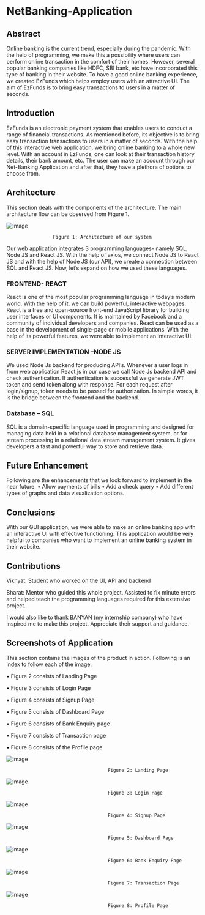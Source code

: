 # NetBanking-Application
## Abstract
Online banking is the current trend, especially during the pandemic. With the help of programming, we make this a possibility where users can perform online transaction in the comfort of their homes. However, several popular banking companies like HDFC, SBI bank, etc have incorporated this type of banking in their website. To have a good online banking experience, we created EzFunds which helps employ users with an attractive UI. The aim of EzFunds is to bring easy transactions to users in a matter of seconds.
## Introduction
EzFunds is an electronic payment system that enables users to conduct a range of financial transactions.  As mentioned before, its objective is to bring easy transaction transactions to users in a matter of seconds. With the help of this interactive web application, we bring online banking to a whole new level. With an account in EzFunds, one can look at their transaction history details, their bank amount, etc.  The user can make an account through our Net-Banking Application and after that, they have a plethora of options to choose from. 
## Architecture
This section deals with the components of the architecture. The main architecture flow can be observed from Figure 1.


![image](https://user-images.githubusercontent.com/84954548/131594508-ecc4fc91-8eca-4f94-8686-443481f6df69.png)

                     Figure 1: Architecture of our system

Our web application integrates 3 programming languages- namely SQL, Node JS and React JS. With the help of axios, we connect Node JS to React JS and with the help of Node JS (our API), we create a connection between SQL and React JS. Now, let’s expand on how we used these languages.

### FRONTEND- REACT
React is one of the most popular programming language in today’s modern world. With the help of it, we can build powerful, interactive webpages. React is a free and open-source front-end JavaScript library for building user interfaces or UI components. It is maintained by Facebook and a community of individual developers and companies. React can be used as a base in the development of single-page or mobile applications. With the help of its powerful features, we were able to implement an interactive UI.

### SERVER IMPLEMENTATION –NODE JS
We used Node Js backend for producing API’s. Whenever a user logs in from web application React.js in our case we call Node Js backend API and check authentication. If authentication is successful we generate JWT token and send token along with response. For each request after login/signup, token needs to be passed for authorization. In simple words, it is the bridge between the frontend and the backend.

### Database – SQL
SQL is a domain-specific language used in programming and designed for managing data held in a relational database management system, or for stream processing in a relational data stream management system. It gives developers a fast and powerful way to store and retrieve data. 

## Future Enhancement
Following are the enhancements that we look forward to implement in the near future.
•	Allow payments of bills
•	Add a check query
•	Add different types of graphs and data visualization options.

## Conclusions
With our GUI application, we were able to make an online banking app with an interactive UI with effective functioning. This application would be very helpful to companies who want to implement an online banking system in their website. 

## Contributions

Vikhyat: Student who worked on the UI, API and backend

Bharat: Mentor who guided this whole project. Assisted to fix minute errors and helped teach the programming languages required for this extensive project.

I would also like to thank BANYAN (my internship company) who have inspired me to make this project. Appreciate their support and guidance.

## Screenshots of Application

This section contains the images of the product in action. Following is an index to follow each of the image:

 • Figure 2 consists of Landing Page 
 
 • Figure 3 consists of Login Page
 
 • Figure 4 consists of Signup Page
 
 • Figure 5 consists of Dashboard Page
 
 • Figure 6 consists of Bank Enquiry page
 
 • Figure 7 consists of Transaction page
 
 • Figure 8 consists of the Profile page
 
![image](https://user-images.githubusercontent.com/84954548/133716517-c2ade85a-e1b4-497f-bf2e-d843d3699abd.png)
 
                                         Figure 2: Landing Page
                                         
                                         
![image](https://user-images.githubusercontent.com/84954548/133716606-f9ca9b00-0281-402c-8971-218017027099.png)
 
                                         Figure 3: Login Page
                                         
                                         
![image](https://user-images.githubusercontent.com/84954548/133716654-4c6261e9-47db-46e0-a460-9a4b96094c10.png)
 
                                         Figure 4: Signup Page
                                         
                                         
![image](https://user-images.githubusercontent.com/84954548/133716700-5d25ca9f-8d71-4e5e-8275-d121eb3784c3.png)
 
                                         Figure 5: Dashboard Page
                                         
                                         
![image](https://user-images.githubusercontent.com/84954548/133716746-763cae2f-7dc0-4370-94d0-7b7e67177f78.png)

                                         Figure 6: Bank Enquiry Page
                                         
                                         
![image](https://user-images.githubusercontent.com/84954548/133716832-bab24d56-6ebe-4190-891d-3a5749b86d80.png) 

                                         Figure 7: Transaction Page
                                         
                                         
![image](https://user-images.githubusercontent.com/84954548/133716882-ec3f5c8e-0058-4cfb-a7d3-f93d1a109277.png)

                                         Figure 8: Profile Page



